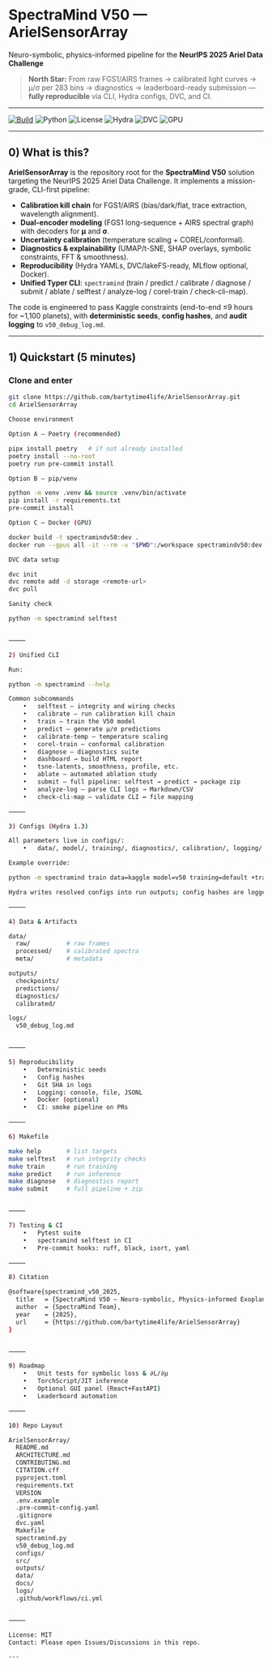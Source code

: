 
# SpectraMind V50 — ArielSensorArray

Neuro-symbolic, physics-informed pipeline for the **NeurIPS 2025 Ariel Data Challenge**

> **North Star:** From raw FGS1/AIRS frames → calibrated light curves → μ/σ per 283 bins → diagnostics → leaderboard-ready submission — **fully reproducible** via CLI, Hydra configs, DVC, and CI.

---

[![Build](https://img.shields.io/badge/CI-GitHub_Actions-blue.svg)](./.github/workflows/ci.yml)
![Python](https://img.shields.io/badge/python-3.10%2B-3776AB)
![License](https://img.shields.io/badge/license-MIT-green)
![Hydra](https://img.shields.io/badge/config-Hydra_1.3-blueviolet)
![DVC](https://img.shields.io/badge/data-DVC_3.x-945DD6)
![GPU](https://img.shields.io/badge/CUDA-12.x-76B900)

---

## 0) What is this?

**ArielSensorArray** is the repository root for the **SpectraMind V50** solution targeting the NeurIPS 2025 Ariel Data Challenge. It implements a mission-grade, CLI-first pipeline:

* **Calibration kill chain** for FGS1/AIRS (bias/dark/flat, trace extraction, wavelength alignment).
* **Dual-encoder modeling** (FGS1 long-sequence + AIRS spectral graph) with decoders for **μ** and **σ**.
* **Uncertainty calibration** (temperature scaling + COREL/conformal).
* **Diagnostics & explainability** (UMAP/t-SNE, SHAP overlays, symbolic constraints, FFT & smoothness).
* **Reproducibility** (Hydra YAMLs, DVC/lakeFS-ready, MLflow optional, Docker).
* **Unified Typer CLI**: `spectramind` (train / predict / calibrate / diagnose / submit / ablate / selftest / analyze-log / corel-train / check-cli-map).

The code is engineered to pass Kaggle constraints (end-to-end ≤9 hours for ~1,100 planets), with **deterministic seeds**, **config hashes**, and **audit logging** to `v50_debug_log.md`.

---

## 1) Quickstart (5 minutes)

### Clone and enter
```bash
git clone https://github.com/bartytime4life/ArielSensorArray.git
cd ArielSensorArray

Choose environment

Option A — Poetry (recommended)

pipx install poetry   # if not already installed
poetry install --no-root
poetry run pre-commit install

Option B — pip/venv

python -m venv .venv && source .venv/bin/activate
pip install -r requirements.txt
pre-commit install

Option C — Docker (GPU)

docker build -t spectramindv50:dev .
docker run --gpus all -it --rm -v "$PWD":/workspace spectramindv50:dev bash

DVC data setup

dvc init
dvc remote add -d storage <remote-url>
dvc pull

Sanity check

python -m spectramind selftest


⸻

2) Unified CLI

Run:

python -m spectramind --help

Common subcommands
	•	selftest — integrity and wiring checks
	•	calibrate — run calibration kill chain
	•	train — train the V50 model
	•	predict — generate μ/σ predictions
	•	calibrate-temp — temperature scaling
	•	corel-train — conformal calibration
	•	diagnose — diagnostics suite
	•	dashboard → build HTML report
	•	tsne-latents, smoothness, profile, etc.
	•	ablate — automated ablation study
	•	submit — full pipeline: selftest → predict → package zip
	•	analyze-log — parse CLI logs → Markdown/CSV
	•	check-cli-map — validate CLI ↔ file mapping

⸻

3) Configs (Hydra 1.3)

All parameters live in configs/:
	•	data/, model/, training/, diagnostics/, calibration/, logging/

Example override:

python -m spectramind train data=kaggle model=v50 training=default +training.seed=1337

Hydra writes resolved configs into run outputs; config hashes are logged.

⸻

4) Data & Artifacts

data/
  raw/          # raw frames
  processed/    # calibrated spectra
  meta/         # metadata

outputs/
  checkpoints/
  predictions/
  diagnostics/
  calibrated/

logs/
  v50_debug_log.md


⸻

5) Reproducibility
	•	Deterministic seeds
	•	Config hashes
	•	Git SHA in logs
	•	Logging: console, file, JSONL
	•	Docker (optional)
	•	CI: smoke pipeline on PRs

⸻

6) Makefile

make help       # list targets
make selftest   # run integrity checks
make train      # run training
make predict    # run inference
make diagnose   # diagnostics report
make submit     # full pipeline + zip


⸻

7) Testing & CI
	•	Pytest suite
	•	spectramind selftest in CI
	•	Pre-commit hooks: ruff, black, isort, yaml

⸻

8) Citation

@software{spectramind_v50_2025,
  title   = {SpectraMind V50 — Neuro-symbolic, Physics-informed Exoplanet Spectroscopy},
  author  = {SpectraMind Team},
  year    = {2025},
  url     = {https://github.com/bartytime4life/ArielSensorArray}
}


⸻

9) Roadmap
	•	Unit tests for symbolic loss & ∂L/∂μ
	•	TorchScript/JIT inference
	•	Optional GUI panel (React+FastAPI)
	•	Leaderboard automation

⸻

10) Repo Layout

ArielSensorArray/
  README.md
  ARCHITECTURE.md
  CONTRIBUTING.md
  CITATION.cff
  pyproject.toml
  requirements.txt
  VERSION
  .env.example
  .pre-commit-config.yaml
  .gitignore
  dvc.yaml
  Makefile
  spectramind.py
  v50_debug_log.md
  configs/
  src/
  outputs/
  data/
  docs/
  logs/
  .github/workflows/ci.yml


⸻

License: MIT
Contact: Please open Issues/Discussions in this repo.

---
